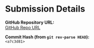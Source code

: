 # Submission Details

**GitHub Repository URL:**  
[ GitHub Repo URL ](https://github.com/spandanb10745/CS322M-230102108)

**Commit Hash (from `git rev-parse HEAD`):**  
`<a7c3d81>`
